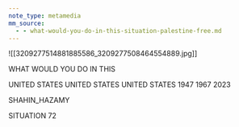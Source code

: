 ```yaml
---
note_type: metamedia
mm_source:
  - - what-would-you-do-in-this-situation-palestine-free.md
---
```


![[3209277514881885586_3209277508464554889.jpg]]

WHAT WOULD
YOU DO IN THIS

UNITED STATES UNITED STATES UNITED STATES
1947 1967 2023

SHAHIN_HAZAMY

SITUATION 72

